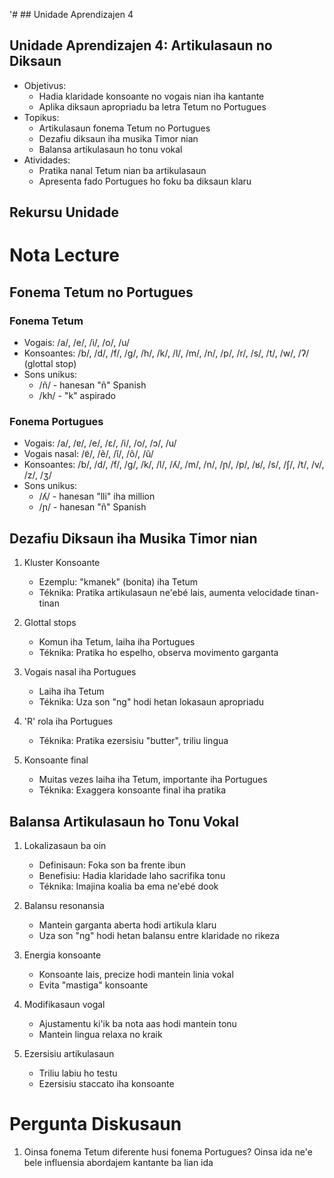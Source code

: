 '# ## Unidade Aprendizajen 4

## Unidade Aprendizajen 4: Artikulasaun no Diksaun
- Objetivus:
  * Hadia klaridade konsoante no vogais nian iha kantante
  * Aplika diksaun apropriadu ba letra Tetum no Portugues
- Topikus:
  * Artikulasaun fonema Tetum no Portugues
  * Dezafiu diksaun iha musika Timor nian
  * Balansa artikulasaun ho tonu vokal
- Atividades:
  * Pratika nanal Tetum nian ba artikulasaun
  * Apresenta fado Portugues ho foku ba diksaun klaru

## Rekursu Unidade

# Nota Lecture

## Fonema Tetum no Portugues

### Fonema Tetum
- Vogais: /a/, /e/, /i/, /o/, /u/
- Konsoantes: /b/, /d/, /f/, /g/, /h/, /k/, /l/, /m/, /n/, /p/, /r/, /s/, /t/, /w/, /ʔ/ (glottal stop)
- Sons unikus:
  * /ñ/ - hanesan "ñ" Spanish 
  * /kh/ - "k" aspirado

### Fonema Portugues
- Vogais: /a/, /ɐ/, /e/, /ɛ/, /i/, /o/, /ɔ/, /u/
- Vogais nasal: /ɐ̃/, /ẽ/, /ĩ/, /õ/, /ũ/
- Konsoantes: /b/, /d/, /f/, /g/, /k/, /l/, /ʎ/, /m/, /n/, /ɲ/, /p/, /ʁ/, /s/, /ʃ/, /t/, /v/, /z/, /ʒ/
- Sons unikus:
  * /ʎ/ - hanesan "lli" iha million
  * /ɲ/ - hanesan "ñ" Spanish

## Dezafiu Diksaun iha Musika Timor nian

1. Kluster Konsoante
   - Ezemplu: "kmanek" (bonita) iha Tetum
   - Téknika: Pratika artikulasaun ne'ebé lais, aumenta velocidade tinan-tinan

2. Glottal stops
   - Komun iha Tetum, laiha iha Portugues
   - Téknika: Pratika ho espelho, observa movimento garganta

3. Vogais nasal iha Portugues
   - Laiha iha Tetum
   - Téknika: Uza son "ng" hodi hetan lokasaun apropriadu

4. 'R' rola iha Portugues
   - Téknika: Pratika ezersisiu "butter", triliu lingua

5. Konsoante final
   - Muitas vezes laiha iha Tetum, importante iha Portugues
   - Téknika: Exaggera konsoante final iha pratika

## Balansa Artikulasaun ho Tonu Vokal

1. Lokalizasaun ba oin
   - Definisaun: Foka son ba frente ibun
   - Benefisiu: Hadia klaridade laho sacrifika tonu
   - Téknika: Imajina koalia ba ema ne'ebé dook

2. Balansu resonansia
   - Mantein garganta aberta hodi artikula klaru
   - Uza son "ng" hodi hetan balansu entre klaridade no rikeza

3. Energia konsoante
   - Konsoante lais, precize hodi mantein linia vokal
   - Evita "mastiga" konsoante

4. Modifikasaun vogal
   - Ajustamentu ki'ik ba nota aas hodi mantein tonu
   - Mantein lingua relaxa no kraik

5. Ezersisiu artikulasaun
   - Triliu labiu ho testu
   - Ezersisiu staccato iha konsoante

# Pergunta Diskusaun

1. Oinsa fonema Tetum diferente husi fonema Portugues? Oinsa ida ne'e bele influensia abordajem kantante ba lian ida